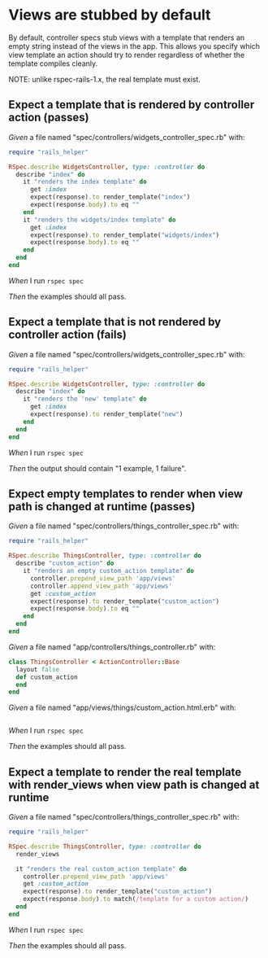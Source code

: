 # Views are stubbed by default

By default, controller specs stub views with a template that renders an empty
  string instead of the views in the app. This allows you specify which view
  template an action should try to render regardless of whether the template
  compiles cleanly.

  NOTE: unlike rspec-rails-1.x, the real template must exist.

## Expect a template that is rendered by controller action (passes)

_Given_ a file named "spec/controllers/widgets_controller_spec.rb" with:

```ruby
require "rails_helper"

RSpec.describe WidgetsController, type: :controller do
  describe "index" do
    it "renders the index template" do
      get :index
      expect(response).to render_template("index")
      expect(response.body).to eq ""
    end
    it "renders the widgets/index template" do
      get :index
      expect(response).to render_template("widgets/index")
      expect(response.body).to eq ""
    end
  end
end
```

_When_ I run `rspec spec`

_Then_ the examples should all pass.

## Expect a template that is not rendered by controller action (fails)

_Given_ a file named "spec/controllers/widgets_controller_spec.rb" with:

```ruby
require "rails_helper"

RSpec.describe WidgetsController, type: :controller do
  describe "index" do
    it "renders the 'new' template" do
      get :index
      expect(response).to render_template("new")
    end
  end
end
```

_When_ I run `rspec spec`

_Then_ the output should contain "1 example, 1 failure".

## Expect empty templates to render when view path is changed at runtime (passes)

_Given_ a file named "spec/controllers/things_controller_spec.rb" with:

```ruby
require "rails_helper"

RSpec.describe ThingsController, type: :controller do
  describe "custom_action" do
    it "renders an empty custom_action template" do
      controller.prepend_view_path 'app/views'
      controller.append_view_path 'app/views'
      get :custom_action
      expect(response).to render_template("custom_action")
      expect(response.body).to eq ""
    end
  end
end
```

_Given_ a file named "app/controllers/things_controller.rb" with:

```ruby
class ThingsController < ActionController::Base
  layout false
  def custom_action
  end
end
```

_Given_ a file named "app/views/things/custom_action.html.erb" with:

```

```

_When_ I run `rspec spec`

_Then_ the examples should all pass.

## Expect a template to render the real template with render_views when view path is changed at runtime

_Given_ a file named "spec/controllers/things_controller_spec.rb" with:

```ruby
require "rails_helper"

RSpec.describe ThingsController, type: :controller do
  render_views

  it "renders the real custom_action template" do
    controller.prepend_view_path 'app/views'
    get :custom_action
    expect(response).to render_template("custom_action")
    expect(response.body).to match(/template for a custom action/)
  end
end
```

_When_ I run `rspec spec`

_Then_ the examples should all pass.
